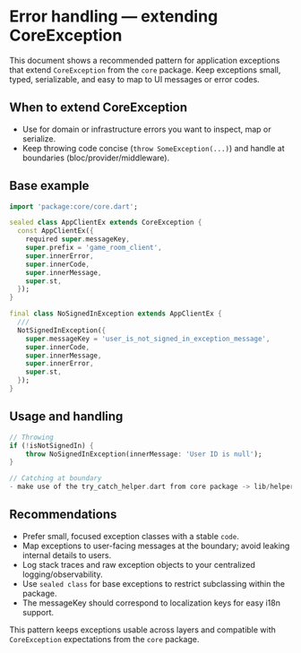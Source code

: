 # Error handling — extending CoreException

This document shows a recommended pattern for application exceptions that extend `CoreException` from the `core` package. Keep exceptions small, typed, serializable, and easy to map to UI messages or error codes.

## When to extend CoreException
- Use for domain or infrastructure errors you want to inspect, map or serialize.
- Keep throwing code concise (`throw SomeException(...)`) and handle at boundaries (bloc/provider/middleware).

## Base example

```dart
import 'package:core/core.dart';

sealed class AppClientEx extends CoreException {
  const AppClientEx({
    required super.messageKey,
    super.prefix = 'game_room_client',
    super.innerError,
    super.innerCode,
    super.innerMessage,
    super.st,
  });
}

final class NoSignedInException extends AppClientEx {
  ///
  NotSignedInException({
    super.messageKey = 'user_is_not_signed_in_exception_message',
    super.innerCode,
    super.innerMessage,
    super.innerError,
    super.st,
  });
}
```


## Usage and handling

```dart
// Throwing
if (!isNotSignedIn) {
    throw NoSignedInException(innerMessage: 'User ID is null');
}

// Catching at boundary
- make use of the try_catch_helper.dart from core package -> lib/helpers/try_catch_helper.dart
```

## Recommendations
- Prefer small, focused exception classes with a stable `code`.
- Map exceptions to user-facing messages at the boundary; avoid leaking internal details to users.
- Log stack traces and raw exception objects to your centralized logging/observability.
- Use `sealed class` for base exceptions to restrict subclassing within the package.
- The messageKey should correspond to localization keys for easy i18n support.

This pattern keeps exceptions usable across layers and compatible with `CoreException` expectations from the `core` package.
